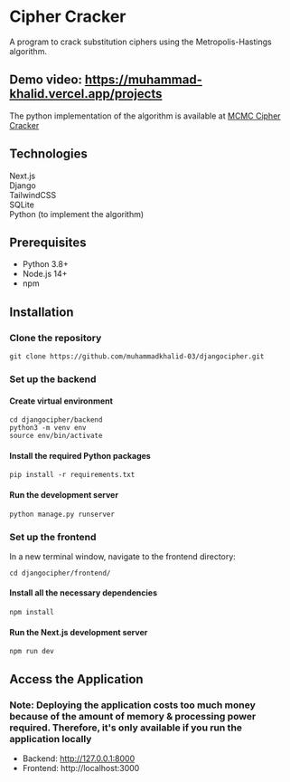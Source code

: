 # Cipher Cracker

A program to crack substitution ciphers using the Metropolis-Hastings algorithm.

## Demo video: https://muhammad-khalid.vercel.app/projects

The python implementation of the algorithm is available at [MCMC Cipher Cracker](https://github.com/muhammadkhalid-03/MCMC-Cipher-Cracker.git)

## Technologies

Next.js\
Django\
TailwindCSS\
SQLite\
Python (to implement the algorithm)

## Prerequisites

- Python 3.8+
- Node.js 14+
- npm

## Installation

### Clone the repository

```
git clone https://github.com/muhammadkhalid-03/djangocipher.git
```

### Set up the backend

#### Create virtual environment

```
cd djangocipher/backend
python3 -m venv env
source env/bin/activate
```

#### Install the required Python packages

```
pip install -r requirements.txt
```

#### Run the development server

```
python manage.py runserver
```

### Set up the frontend

In a new terminal window, navigate to the frontend directory:

```
cd djangocipher/frontend/
```

#### Install all the necessary dependencies

```
npm install
```

#### Run the Next.js development server

```
npm run dev
```

## Access the Application

### Note: Deploying the application costs too much money because of the amount of memory & processing power required. Therefore, it's only available if you run the application locally

- Backend: http://127.0.0.1:8000
- Frontend: http://localhost:3000
